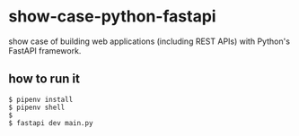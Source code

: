 # show-case-python-fastapi
show case of building web applications (including REST APIs) with Python's FastAPI framework.


## how to run it

```
$ pipenv install
$ pipenv shell
$
$ fastapi dev main.py
```
